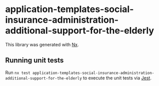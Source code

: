 # application-templates-social-insurance-administration-additional-support-for-the-elderly

This library was generated with [Nx](https://nx.dev).

## Running unit tests

Run `nx test application-templates-social-insurance-administration-additional-support-for-the-elderly` to execute the unit tests via [Jest](https://jestjs.io).
